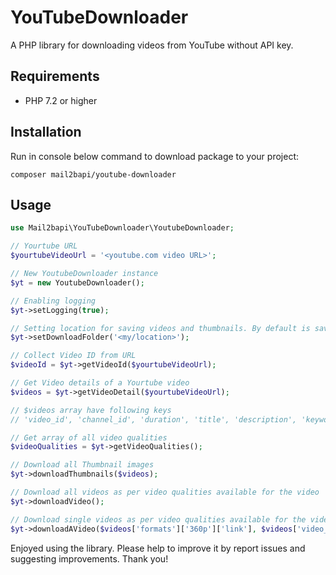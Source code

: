 # YouTubeDownloader
A PHP library for downloading videos from YouTube without API key.

## Requirements
- PHP 7.2 or higher

## Installation
Run in console below command to download package to your project:

```
composer mail2bapi/youtube-downloader
```

## Usage
```PHP
use Mail2bapi\YouTubeDownloader\YoutubeDownloader;

// Yourtube URL
$yourtubeVideoUrl = '<youtube.com video URL>';

// New YoutubeDownloader instance
$yt = new YoutubeDownloader();

// Enabling logging
$yt->setLogging(true);

// Setting location for saving videos and thumbnails. By default is saves in directory 'videos/'
$yt->setDownloadFolder('<my/location>');

// Collect Video ID from URL
$videoId = $yt->getVideoId($yourtubeVideoUrl);

// Get Video details of a Yourtube video
$videos = $yt->getVideoDetail($yourtubeVideoUrl);

// $videos array have following keys 
// 'video_id', 'channel_id', 'duration', 'title', 'description', 'keywords', 'average_rating', 'allow_ratings', 'view_count', 'author', 'video', 'embed_video', 'adaptive_formats', 'formats', 'thumbnails'

// Get array of all video qualities
$videoQualities = $yt->getVideoQualities();

// Download all Thumbnail images
$yt->downloadThumbnails($videos);

// Download all videos as per video qualities available for the video
$yt->downloadVideo();

// Download single videos as per video qualities available for the video
$yt->downloadAVideo($videos['formats']['360p']['link'], $videos['video_id'], $videoQualities[0]);

```

Enjoyed using the library. Please help to improve it by report issues and suggesting improvements. Thank you!